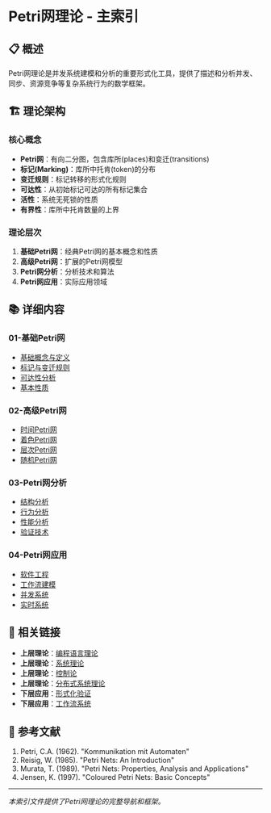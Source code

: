 # Petri网理论 - 主索引

## 📋 概述

Petri网理论是并发系统建模和分析的重要形式化工具，提供了描述和分析并发、同步、资源竞争等复杂系统行为的数学框架。

## 🏗️ 理论架构

### 核心概念

- **Petri网**：有向二分图，包含库所(places)和变迁(transitions)
- **标记(Marking)**：库所中托肯(token)的分布
- **变迁规则**：标记转移的形式化规则
- **可达性**：从初始标记可达的所有标记集合
- **活性**：系统无死锁的性质
- **有界性**：库所中托肯数量的上界

### 理论层次

1. **基础Petri网**：经典Petri网的基本概念和性质
2. **高级Petri网**：扩展的Petri网模型
3. **Petri网分析**：分析技术和算法
4. **Petri网应用**：实际应用领域

## 📚 详细内容

### 01-基础Petri网
- [基础概念与定义](01-Basic-Concepts.md)
- [标记与变迁规则](02-Markings-and-Transitions.md)
- [可达性分析](03-Reachability-Analysis.md)
- [基本性质](04-Basic-Properties.md)

### 02-高级Petri网
- [时间Petri网](01-Timed-Petri-Nets.md)
- [着色Petri网](02-Colored-Petri-Nets.md)
- [层次Petri网](03-Hierarchical-Petri-Nets.md)
- [随机Petri网](04-Stochastic-Petri-Nets.md)

### 03-Petri网分析
- [结构分析](01-Structural-Analysis.md)
- [行为分析](02-Behavioral-Analysis.md)
- [性能分析](03-Performance-Analysis.md)
- [验证技术](04-Verification-Techniques.md)

### 04-Petri网应用
- [软件工程](01-Software-Engineering.md)
- [工作流建模](02-Workflow-Modeling.md)
- [并发系统](03-Concurrent-Systems.md)
- [实时系统](04-Real-Time-Systems.md)

## 🔗 相关链接

- **上层理论**：[编程语言理论](../01-Programming-Language-Theory/README.md)
- **上层理论**：[系统理论](../02-System-Theory/README.md)
- **上层理论**：[控制论](../03-Control-Theory/README.md)
- **上层理论**：[分布式系统理论](../04-Distributed-Systems-Theory/README.md)
- **下层应用**：[形式化验证](../../04-Applied-Science/03-Formal-Verification/README.md)
- **下层应用**：[工作流系统](../../06-Architecture/03-Workflow-Systems/README.md)

## 📖 参考文献

1. Petri, C.A. (1962). "Kommunikation mit Automaten"
2. Reisig, W. (1985). "Petri Nets: An Introduction"
3. Murata, T. (1989). "Petri Nets: Properties, Analysis and Applications"
4. Jensen, K. (1997). "Coloured Petri Nets: Basic Concepts"

---

*本索引文件提供了Petri网理论的完整导航和框架。* 